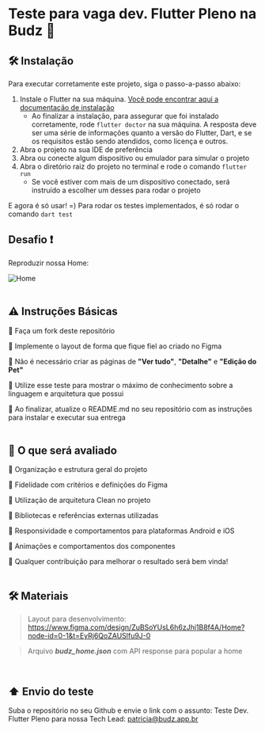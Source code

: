 # Teste para vaga dev. Flutter Pleno na Budz :dog:

## 🛠️ Instalação 

Para executar corretamente este projeto, siga o passo-a-passo abaixo:
1. Instale o Flutter na sua máquina. [Você pode encontrar aqui a documentação de instalação](https://docs.flutter.dev/get-started/install?gad_source=1&gclid=CjwKCAjw_Na1BhAlEiwAM-dm7Co02k60rm1GsgMsP23xQoOJ_kgLUSmYU0XZyC2GSWOLeRC0OYV7UhoC1ygQAvD_BwE&gclsrc=aw.ds)
    - Ao finalizar a instalação, para assegurar que foi instalado corretamente, rode ```flutter doctor``` na sua máquina. A resposta deve ser uma série de informações quanto a versão do Flutter, Dart, e se os requisitos estão sendo atendidos, como licença e outros.
2. Abra o projeto na sua IDE de preferência
3. Abra ou conecte algum dispositivo ou emulador para simular o projeto
3. Abra o diretório raiz do projeto no terminal e rode o comando ```flutter run```
    - Se você estiver com mais de um dispositivo conectado, será instruído a escolher um desses para rodar o projeto

E agora é só usar! =) Para rodar os testes implementados, é só rodar o comando ```dart test```

## Desafio :exclamation:
Reproduzir nossa Home:

![Home](https://github.com/user-attachments/assets/60053a7d-1643-4814-8565-31e2d60c2b9e)
<br>
<br>

## :warning: Instruções Básicas
:small_blue_diamond: Faça um fork deste repositório

:small_blue_diamond: Implemente o layout de forma que fique fiel ao criado no Figma

:small_blue_diamond: Não é necessário criar as páginas de **"Ver tudo"**, **"Detalhe"** e **"Edição do Pet"**

:small_blue_diamond: Utilize esse teste para mostrar o máximo de conhecimento sobre a linguagem e arquitetura que possui

:small_blue_diamond: Ao finalizar, atualize o README.md no seu repositório com as instruções para instalar e executar sua entrega
<br>
<br>

## :memo: O que será avaliado
:small_blue_diamond: Organização e estrutura geral do projeto

:small_blue_diamond: Fidelidade com critérios e definições do Figma

:small_blue_diamond: Utilização de arquitetura Clean no projeto

:small_blue_diamond: Bibliotecas e referências externas utilizadas

:small_blue_diamond: Responsividade e comportamentos para plataformas Android e iOS

:small_blue_diamond: Animações e comportamentos dos componentes

:small_blue_diamond: Qualquer contribuição para melhorar o resultado será bem vinda!
<br>
<br>

## 🛠️ Materiais
> Layout para desenvolvimento: https://www.figma.com/design/ZuBSoYUsL6h6zJhj1B8f4A/Home?node-id=0-1&t=EyRj6QoZAUSlfu9J-0


> Arquivo _**budz_home.json**_ com API response para popular a home
<br>

## ⬆️ Envio do teste
Suba o repositório no seu Github e envie o link com o assunto: Teste Dev. Flutter Pleno para nossa Tech Lead: patricia@budz.app.br
